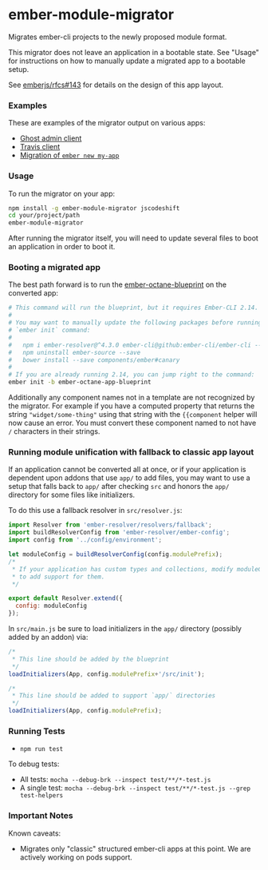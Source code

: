 # ember-module-migrator

Migrates ember-cli projects to the newly proposed module format.

This migrator does not leave an application in a bootable state. See "Usage"
for instructions on how to manually update a migrated app to a bootable
setup.

See [emberjs/rfcs#143](https://github.com/emberjs/rfcs/pull/143) for details
on the design of this app layout.

### Examples

These are examples of the migrator output on various apps:

* [Ghost admin client](https://github.com/rwjblue/--ghost-modules-sample/tree/grouped-collections/src)
* [Travis client](https://github.com/rwjblue/--travis-modules-sample/tree/modules/src)
* [Migration of `ember new my-app`](https://github.com/rwjblue/--new-app-blueprint/tree/modules/src)

### Usage

To run the migrator on your app:

```sh
npm install -g ember-module-migrator jscodeshift
cd your/project/path
ember-module-migrator
```

After running the migrator itself, you will need to update several files
to boot an application in order to boot it.

### Booting a migrated app

The best path forward is to run the
[ember-octane-blueprint](https://github.com/ember-cli/ember-octane-blueprint)
on the converted app:

```sh
# This command will run the blueprint, but it requires Ember-CLI 2.14.
#
# You may want to manually update the following packages before running the
# `ember init` command:
#
#   npm i ember-resolver@^4.3.0 ember-cli@github:ember-cli/ember-cli --save-dev
#   npm uninstall ember-source --save
#   bower install --save components/ember#canary
#
# If you are already running 2.14, you can jump right to the command:
ember init -b ember-octane-app-blueprint
```
Additionally any component names not in a template are not recognized by the
migrator. For example if you have a computed property that returns the
string `"widget/some-thing"` using that string with the `{{component` helper
will now cause an error. You must convert these component named to not have `/`
characters in their strings.

### Running module unification with fallback to classic app layout

If an application cannot be converted all at once, or if your application is
dependent upon addons that use `app/` to add files, you may want to use
a setup that falls back to `app/` after checking `src` and honors the `app/`
directory for some files like initializers.

To do this use a fallback resolver in `src/resolver.js`:

```js
import Resolver from 'ember-resolver/resolvers/fallback';
import buildResolverConfig from 'ember-resolver/ember-config';
import config from '../config/environment';

let moduleConfig = buildResolverConfig(config.modulePrefix);
/*
 * If your application has custom types and collections, modify moduleConfig here
 * to add support for them.
 */

export default Resolver.extend({
  config: moduleConfig
});
```

In `src/main.js` be sure to load initializers in the `app/` directory
(possibly added by an addon) via:

```js
/*
 * This line should be added by the blueprint
 */
loadInitializers(App, config.modulePrefix+'/src/init');

/*
 * This line should be added to support `app/` directories
 */
loadInitializers(App, config.modulePrefix);
```

### Running Tests

 * `npm run test`

To debug tests:

  * All tests: `mocha --debug-brk --inspect test/**/*-test.js`
  * A single test: `mocha --debug-brk --inspect test/**/*-test.js --grep test-helpers`

### Important Notes

Known caveats:

* Migrates only "classic" structured ember-cli apps at this point. We are
  actively working on pods support.
